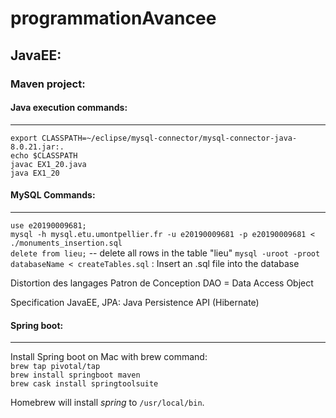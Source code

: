 # programmationAvancee

## JavaEE:   
### Maven project:   

#### Java execution commands:   
---------------------------------------
`export CLASSPATH=~/eclipse/mysql-connector/mysql-connector-java-8.0.21.jar:.`   
`echo $CLASSPATH`   
`javac EX1_20.java`   
`java EX1_20`   
   
   

#### MySQL Commands:   
---------------------------------------   

`use e20190009681;`   
`mysql -h mysql.etu.umontpellier.fr -u e20190009681 -p e20190009681 < ./monuments_insertion.sql`   
`delete from lieu;` -- delete all rows in the table "lieu"
`mysql -uroot -proot databaseName < createTables.sql` : Insert an .sql file into the database


Distortion des langages
Patron de Conception
DAO = Data Access Object

Specification JavaEE, JPA: Java Persistence API (Hibernate)

#### Spring boot:   
---------------------------------------   

Install Spring boot on Mac with brew command:   
`brew tap pivotal/tap`   
`brew install springboot maven`   
`brew cask install springtoolsuite`   

Homebrew will install *spring* to `/usr/local/bin`.
